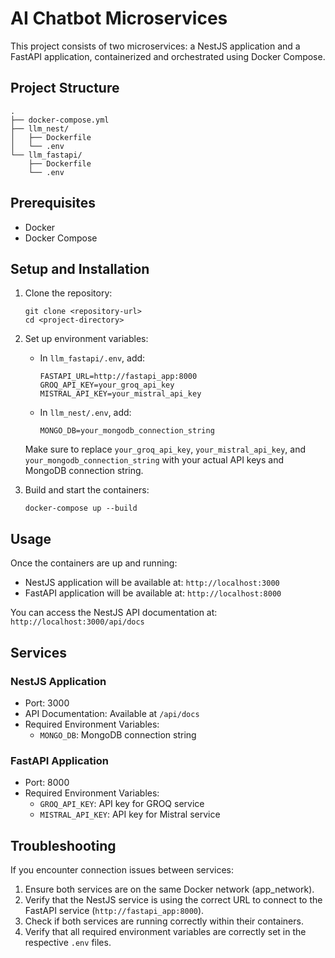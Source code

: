 # AI Chatbot Microservices

This project consists of two microservices: a NestJS application and a FastAPI application, containerized and orchestrated using Docker Compose.

## Project Structure

```
.
├── docker-compose.yml
├── llm_nest/
│   ├── Dockerfile
│   └── .env
└── llm_fastapi/
    ├── Dockerfile
    └── .env
```

## Prerequisites

- Docker
- Docker Compose

## Setup and Installation

1. Clone the repository:
   ```
   git clone <repository-url>
   cd <project-directory>
   ```

2. Set up environment variables:
   - In `llm_fastapi/.env`, add:
     ```
     FASTAPI_URL=http://fastapi_app:8000
     GROQ_API_KEY=your_groq_api_key
     MISTRAL_API_KEY=your_mistral_api_key
     ```
   - In `llm_nest/.env`, add:
     ```
     MONGO_DB=your_mongodb_connection_string
     ```
   
   Make sure to replace `your_groq_api_key`, `your_mistral_api_key`, and `your_mongodb_connection_string` with your actual API keys and MongoDB connection string.

3. Build and start the containers:
   ```
   docker-compose up --build
   ```

## Usage

Once the containers are up and running:

- NestJS application will be available at: `http://localhost:3000`
- FastAPI application will be available at: `http://localhost:8000`

You can access the NestJS API documentation at: `http://localhost:3000/api/docs`

## Services

### NestJS Application

- Port: 3000
- API Documentation: Available at `/api/docs`
- Required Environment Variables:
  - `MONGO_DB`: MongoDB connection string

### FastAPI Application

- Port: 8000
- Required Environment Variables:
  - `GROQ_API_KEY`: API key for GROQ service
  - `MISTRAL_API_KEY`: API key for Mistral service

## Troubleshooting

If you encounter connection issues between services:

1. Ensure both services are on the same Docker network (app_network).
2. Verify that the NestJS service is using the correct URL to connect to the FastAPI service (`http://fastapi_app:8000`).
3. Check if both services are running correctly within their containers.
4. Verify that all required environment variables are correctly set in the respective `.env` files.

